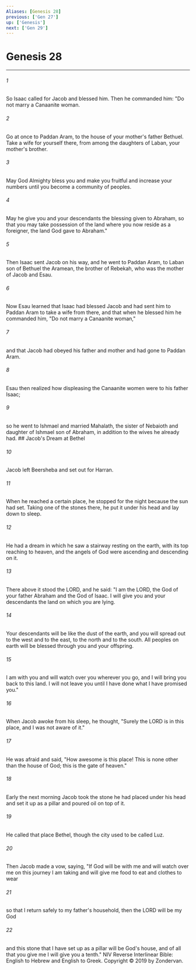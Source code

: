 ```yaml
---
Aliases: [Genesis 28]
previous: ['Gen 27']
up: ['Genesis']
next: ['Gen 29']
---
```

# Genesis 28

***


###### 1 
So Isaac called for Jacob and blessed him. Then he commanded him: "Do not marry a Canaanite woman. 

###### 2 
Go at once to Paddan Aram, to the house of your mother's father Bethuel. Take a wife for yourself there, from among the daughters of Laban, your mother's brother. 

###### 3 
May God Almighty bless you and make you fruitful and increase your numbers until you become a community of peoples. 

###### 4 
May he give you and your descendants the blessing given to Abraham, so that you may take possession of the land where you now reside as a foreigner, the land God gave to Abraham." 

###### 5 
Then Isaac sent Jacob on his way, and he went to Paddan Aram, to Laban son of Bethuel the Aramean, the brother of Rebekah, who was the mother of Jacob and Esau. 

###### 6 
Now Esau learned that Isaac had blessed Jacob and had sent him to Paddan Aram to take a wife from there, and that when he blessed him he commanded him, "Do not marry a Canaanite woman," 

###### 7 
and that Jacob had obeyed his father and mother and had gone to Paddan Aram. 

###### 8 
Esau then realized how displeasing the Canaanite women were to his father Isaac; 

###### 9 
so he went to Ishmael and married Mahalath, the sister of Nebaioth and daughter of Ishmael son of Abraham, in addition to the wives he already had. ## Jacob's Dream at Bethel 

###### 10 
Jacob left Beersheba and set out for Harran. 

###### 11 
When he reached a certain place, he stopped for the night because the sun had set. Taking one of the stones there, he put it under his head and lay down to sleep. 

###### 12 
He had a dream in which he saw a stairway resting on the earth, with its top reaching to heaven, and the angels of God were ascending and descending on it. 

###### 13 
There above it stood the LORD, and he said: "I am the LORD, the God of your father Abraham and the God of Isaac. I will give you and your descendants the land on which you are lying. 

###### 14 
Your descendants will be like the dust of the earth, and you will spread out to the west and to the east, to the north and to the south. All peoples on earth will be blessed through you and your offspring. 

###### 15 
I am with you and will watch over you wherever you go, and I will bring you back to this land. I will not leave you until I have done what I have promised you." 

###### 16 
When Jacob awoke from his sleep, he thought, "Surely the LORD is in this place, and I was not aware of it." 

###### 17 
He was afraid and said, "How awesome is this place! This is none other than the house of God; this is the gate of heaven." 

###### 18 
Early the next morning Jacob took the stone he had placed under his head and set it up as a pillar and poured oil on top of it. 

###### 19 
He called that place Bethel, though the city used to be called Luz. 

###### 20 
Then Jacob made a vow, saying, "If God will be with me and will watch over me on this journey I am taking and will give me food to eat and clothes to wear 

###### 21 
so that I return safely to my father's household, then the LORD will be my God 

###### 22 
and this stone that I have set up as a pillar will be God's house, and of all that you give me I will give you a tenth." NIV Reverse Interlinear Bible: English to Hebrew and English to Greek. Copyright © 2019 by Zondervan.
